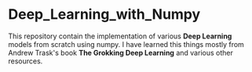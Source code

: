 # Deep_Learning_with_Numpy

This repository contain the implementation of various **Deep Learning** models from scratch using numpy. I have learned this things mostly from Andrew Trask's book **The Grokking Deep Learning** and various other resources.
